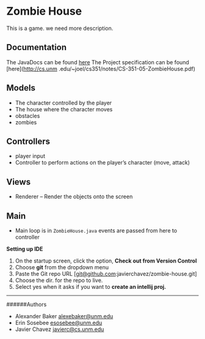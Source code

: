 # Zombie House

This is a game. we need more description.

## Documentation
The JavaDocs can be found [here](http://javierchavez.github.io/zombie-house/)
The Project specification can be found [here](http://cs.unm
.edu/~joel/cs351/notes/CS-351-05-ZombieHouse.pdf)
## Models
- The character controlled by the player
- The house where the character moves
- obstacles
- zombies

## Controllers
- player input
- Controller to perform actions on the player’s character (move, attack)

## Views
- Renderer – Render the objects onto the screen

## Main
- Main loop is in `ZombieHouse.java` events are passed from here to controller


**Setting up IDE**
1. On the startup screen, click the option, **Check out from Version Control**
2. Choose **git** from the dropdown menu
3. Paste the Git repo URL [git@github.com:javierchavez/zombie-house.git]
4. Choose the dir. for the repo to live.
5. Select yes when it asks if you want to **create an intellij proj.**



---
######Authors
- Alexander Baker <alexebaker@unm.edu>
- Erin Sosebee <esosebee@unm.edu>
- Javier Chavez <javierc@cs.unm.edu>

